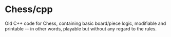 Chess/cpp
=====
Old C++ code for Chess, containing basic board/piece logic,
modifiable and printable -- in other words, playable but without
any regard to the rules.
